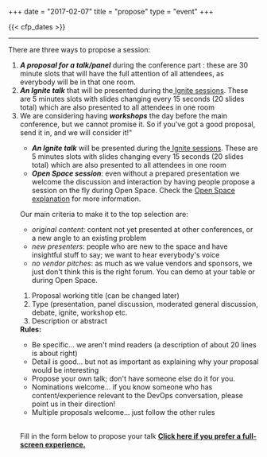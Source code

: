 +++
date = "2017-02-07"
title = "propose"
type = "event"
+++

{{< cfp_dates >}}

<hr>
There are three ways to propose a session:
<ol>
  <li><strong><em>A proposal for a talk/panel</em></strong> during the conference part : these are 30 minute slots that will have the full attention of all attendees, as everybody will be in that one room.</li>
  <li><strong><em>An Ignite talk</em></strong> that will be presented during the<a href="/pages/ignite-talks-format"> Ignite sessions</a>. These are 5 minutes slots with slides changing every 15 seconds (20 slides total) which are also presented to all attendees in one room</li>
  <li>We are considering having <strong><em>workshops</em></strong> the day before the main conference, but we cannot promise it. So if you've got a good proposal, send it in, and we will consider it!"</li>

<ul>
  <li><strong><em>An Ignite talk</em></strong> will be presented during the<a href="/pages/ignite-talks-format"> Ignite sessions</a>. These are 5 minutes slots with slides changing every 15 seconds (20 slides total) which are also presented to all attendees in one room</li>
  <li><strong><em>Open Space session</em></strong>: even without a prepared presentation we welcome the discussion and interaction by having people propose a session on the fly during Open Space. Check the <a href="/pages/open-space-format">Open Space explanation</a> for more information.
</ul>

Our main criteria to make it to the top selection are:

- _original content_: content not yet presented at other conferences, or a new angle to an existing problem
- _new presenters_: people who are new to the space and have insightful stuff to say; we want to hear everybody's voice
- _no vendor pitches_: as much as we value vendors and sponsors, we just don't think this is the right forum. You can demo at your table or during Open Space.

<!--
<strong>How to submit a proposal:</strong> Send an email to [{{< email_proposals >}}] with the following information
-->
<ol>
	<li>Proposal working title (can be changed later)</li>
	<li>Type (presentation, panel discussion, moderated general discussion, debate, ignite, workshop etc.</li>
	<li>Description or abstract</li>
</ol>
<strong>Rules:</strong>
<ul>
	<li>Be specific... we aren't mind readers (a description of about 20 lines is about right)</li>
	<li>Detail is good... but not as important as explaining why your proposal would be interesting</li>
	<li>Propose your own talk; don't have someone else do it for you.</li>
	<li>Nominations welcome... if you know someone who has content/experience relevant to the DevOps conversation, please point us in their direction!</li>
	<li>Multiple proposals welcome... just follow the other rules</li>
</ul>

<br>
<p>Fill in the form below to propose your talk <b><a href="https://devopsdaysoslo.typeform.com/to/v1LcjK" target="_blank">Click here if you prefer a full-screen experience.</a></b></p>

<div class="typeform-widget" data-url="https://devopsdaysoslo.typeform.com/to/v1LcjK" data-text="DevOpsDays Oslo 2017" style="width:100%;height:500px;"></div>

<script>(function(){var qs,js,q,s,d=document,gi=d.getElementById,ce=d.createElement,gt=d.getElementsByTagName,id='typef_orm',b='https://s3-eu-west-1.amazonaws.com/share.typeform.com/';if(!gi.call(d,id)){js=ce.call(d,'script');js.id=id;js.src=b+'widget.js';q=gt.call(d,'script')[0];q.parentNode.insertBefore(js,q)}})()</script>
